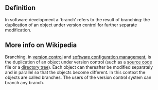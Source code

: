 ## Definition
In software development a 'branch' refers to the result of branching: the duplication of an object under version control for further separate modification.

## More info on Wikipedia
Branching, in [version control](https://en.wikipedia.org/wiki/Version_control) and [software configuration management](https://en.wikipedia.org/wiki/Software_configuration_management), is the duplication of an object under version control (such as a [source code](https://en.wikipedia.org/wiki/Source_code) file or a [directory tree](https://en.wikipedia.org/wiki/Directory_tree)). Each object can thereafter be modified separately and in parallel so that the objects become different. In this context the objects are called branches. The users of the version control system can branch any branch.